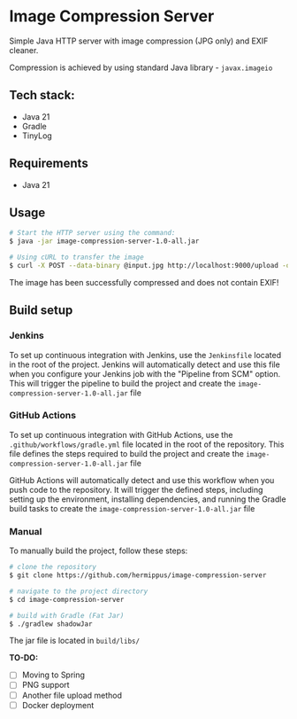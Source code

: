 # Image Compression Server
Simple Java HTTP server with image compression (JPG only) and EXIF cleaner.

Compression is achieved by using standard Java library - `javax.imageio`

## Tech stack:
* Java 21
* Gradle
* TinyLog

## Requirements
* Java 21

## Usage
```bash
# Start the HTTP server using the command:
$ java -jar image-compression-server-1.0-all.jar

# Using cURL to transfer the image
$ curl -X POST --data-binary @input.jpg http://localhost:9000/upload -o output.jpg
```
The image has been successfully compressed and does not contain EXIF!


## Build setup
### Jenkins

To set up continuous integration with Jenkins, use the `Jenkinsfile` located in the root of the project. Jenkins will
automatically detect and use this file when you configure your Jenkins job with the "Pipeline from SCM" option. This
will trigger the pipeline to build the project and create the `image-compression-server-1.0-all.jar` file

### GitHub Actions

To set up continuous integration with GitHub Actions, use the `.github/workflows/gradle.yml` file located in the root of
the repository. This file defines the steps required to build the project and create the `image-compression-server-1.0-all.jar` file

GitHub Actions will automatically detect and use this workflow when you push code to the repository. It will trigger the
defined steps, including setting up the environment, installing dependencies, and running the Gradle build tasks to
create the `image-compression-server-1.0-all.jar` file

### Manual

To manually build the project, follow these steps:

```bash
# clone the repository
$ git clone https://github.com/hermippus/image-compression-server

# navigate to the project directory
$ cd image-compression-server

# build with Gradle (Fat Jar)
$ ./gradlew shadowJar
```

The jar file is located in `build/libs/`


**TO-DO:**
- [ ] Moving to Spring
- [ ] PNG support
- [ ] Another file upload method
- [ ] Docker deployment
